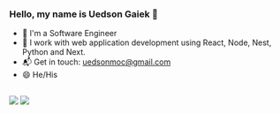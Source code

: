 ### Hello, my name is Uedson Gaiek 👋

- 🔭 I'm a Software Engineer
- 🌱 I work with web application development using React, Node, Nest, Python and Next.
- 📬 Get in touch: uedsonmoc@gmail.com
- 😄 He/His

##

<div> 
  <a href="https://instagram.com/uedsongaiek" target="_blank"><img src="https://img.shields.io/badge/-Instagram-%23E4405F?style=for-the-badge&logo=instagram&logoColor=white" target="_blank"></a>
  <a href="https://www.linkedin.com/in/uedson-gaiek-251a2b1b8/" target="_blank"><img src="https://img.shields.io/badge/-LinkedIn-%230077B5?style=for-the-badge&logo=linkedin&logoColor=white" target="_blank"></a> 
</div>
